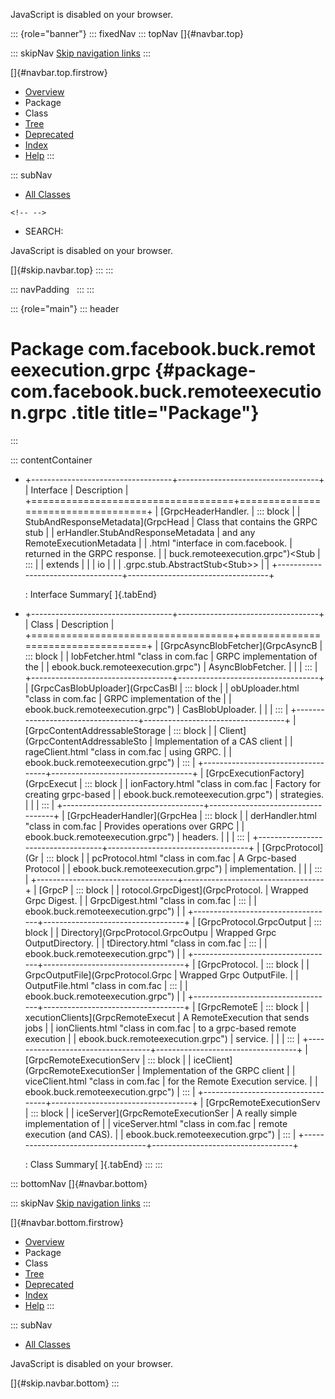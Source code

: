<div>

JavaScript is disabled on your browser.

</div>

::: {role="banner"}
::: fixedNav
::: topNav
[]{#navbar.top}

::: skipNav
[Skip navigation links](#skip.navbar.top "Skip navigation links")
:::

[]{#navbar.top.firstrow}

-   [Overview](../../../../../index.html)
-   Package
-   Class
-   [Tree](package-tree.html)
-   [Deprecated](../../../../../deprecated-list.html)
-   [Index](../../../../../index-all.html)
-   [Help](../../../../../help-doc.html)
:::

::: subNav
-   [All Classes](../../../../../allclasses.html)

```{=html}
<!-- -->
```
-   SEARCH:

<div>

<div>

JavaScript is disabled on your browser.

</div>

</div>

[]{#skip.navbar.top}
:::
:::

::: navPadding
 
:::
:::

::: {role="main"}
::: header
# Package com.facebook.buck.remoteexecution.grpc {#package-com.facebook.buck.remoteexecution.grpc .title title="Package"}
:::

::: contentContainer
-   +-----------------------------------+-----------------------------------+
    | Interface                         | Description                       |
    +===================================+===================================+
    | [GrpcHeaderHandler.               | ::: block                         |
    | StubAndResponseMetadata](GrpcHead | Class that contains the GRPC stub |
    | erHandler.StubAndResponseMetadata | and any RemoteExecutionMetadata   |
    | .html "interface in com.facebook. | returned in the GRPC response.    |
    | buck.remoteexecution.grpc")\<Stub | :::                               |
    | extends                           |                                   |
    | io                                |                                   |
    | .grpc.stub.AbstractStub\<Stub\>\> |                                   |
    +-----------------------------------+-----------------------------------+

    : Interface Summary[ ]{.tabEnd}

-   +-----------------------------------+-----------------------------------+
    | Class                             | Description                       |
    +===================================+===================================+
    | [GrpcAsyncBlobFetcher](GrpcAsyncB | ::: block                         |
    | lobFetcher.html "class in com.fac | GRPC implementation of the        |
    | ebook.buck.remoteexecution.grpc") | AsyncBlobFetcher.                 |
    |                                   | :::                               |
    +-----------------------------------+-----------------------------------+
    | [GrpcCasBlobUploader](GrpcCasBl   | ::: block                         |
    | obUploader.html "class in com.fac | GRPC implementation of the        |
    | ebook.buck.remoteexecution.grpc") | CasBlobUploader.                  |
    |                                   | :::                               |
    +-----------------------------------+-----------------------------------+
    | [GrpcContentAddressableStorage    | ::: block                         |
    | Client](GrpcContentAddressableSto | Implementation of a CAS client    |
    | rageClient.html "class in com.fac | using GRPC.                       |
    | ebook.buck.remoteexecution.grpc") | :::                               |
    +-----------------------------------+-----------------------------------+
    | [GrpcExecutionFactory](GrpcExecut | ::: block                         |
    | ionFactory.html "class in com.fac | Factory for creating grpc-based   |
    | ebook.buck.remoteexecution.grpc") | strategies.                       |
    |                                   | :::                               |
    +-----------------------------------+-----------------------------------+
    | [GrpcHeaderHandler](GrpcHea       | ::: block                         |
    | derHandler.html "class in com.fac | Provides operations over GRPC     |
    | ebook.buck.remoteexecution.grpc") | headers.                          |
    |                                   | :::                               |
    +-----------------------------------+-----------------------------------+
    | [GrpcProtocol](Gr                 | ::: block                         |
    | pcProtocol.html "class in com.fac | A Grpc-based Protocol             |
    | ebook.buck.remoteexecution.grpc") | implementation.                   |
    |                                   | :::                               |
    +-----------------------------------+-----------------------------------+
    | [GrpcP                            | ::: block                         |
    | rotocol.GrpcDigest](GrpcProtocol. | Wrapped Grpc Digest.              |
    | GrpcDigest.html "class in com.fac | :::                               |
    | ebook.buck.remoteexecution.grpc") |                                   |
    +-----------------------------------+-----------------------------------+
    | [GrpcProtocol.GrpcOutput          | ::: block                         |
    | Directory](GrpcProtocol.GrpcOutpu | Wrapped Grpc OutputDirectory.     |
    | tDirectory.html "class in com.fac | :::                               |
    | ebook.buck.remoteexecution.grpc") |                                   |
    +-----------------------------------+-----------------------------------+
    | [GrpcProtocol.                    | ::: block                         |
    | GrpcOutputFile](GrpcProtocol.Grpc | Wrapped Grpc OutputFile.          |
    | OutputFile.html "class in com.fac | :::                               |
    | ebook.buck.remoteexecution.grpc") |                                   |
    +-----------------------------------+-----------------------------------+
    | [GrpcRemoteE                      | ::: block                         |
    | xecutionClients](GrpcRemoteExecut | A RemoteExecution that sends jobs |
    | ionClients.html "class in com.fac | to a grpc-based remote execution  |
    | ebook.buck.remoteexecution.grpc") | service.                          |
    |                                   | :::                               |
    +-----------------------------------+-----------------------------------+
    | [GrpcRemoteExecutionServ          | ::: block                         |
    | iceClient](GrpcRemoteExecutionSer | Implementation of the GRPC client |
    | viceClient.html "class in com.fac | for the Remote Execution service. |
    | ebook.buck.remoteexecution.grpc") | :::                               |
    +-----------------------------------+-----------------------------------+
    | [GrpcRemoteExecutionServ          | ::: block                         |
    | iceServer](GrpcRemoteExecutionSer | A really simple implementation of |
    | viceServer.html "class in com.fac | remote execution (and CAS).       |
    | ebook.buck.remoteexecution.grpc") | :::                               |
    +-----------------------------------+-----------------------------------+

    : Class Summary[ ]{.tabEnd}
:::
:::

::: bottomNav
[]{#navbar.bottom}

::: skipNav
[Skip navigation links](#skip.navbar.bottom "Skip navigation links")
:::

[]{#navbar.bottom.firstrow}

-   [Overview](../../../../../index.html)
-   Package
-   Class
-   [Tree](package-tree.html)
-   [Deprecated](../../../../../deprecated-list.html)
-   [Index](../../../../../index-all.html)
-   [Help](../../../../../help-doc.html)
:::

::: subNav
-   [All Classes](../../../../../allclasses.html)

<div>

<div>

JavaScript is disabled on your browser.

</div>

</div>

[]{#skip.navbar.bottom}
:::
